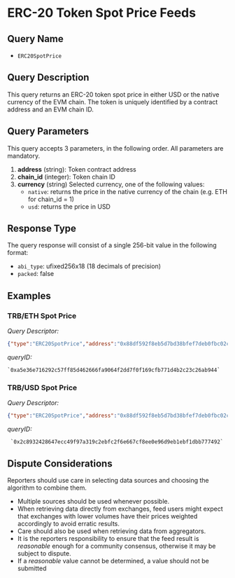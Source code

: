 # ERC-20 Token Spot Price Feeds

## Query Name

- `ERC20SpotPrice`

## Query Description

This query returns an ERC-20 token spot price in either USD or the native currency of the EVM chain.
The token is uniquely identified by a contract address and an EVM chain ID.

## Query Parameters

This query accepts 3 parameters, in the following order.  All parameters are mandatory.

1. **address** (string): Token contract address
2. **chain_id** (integer): Token chain ID
3. **currency** (string) Selected currency, one of the following values:
   - `native`: returns the price in the native currency of the chain (e.g. ETH for chain_id = 1)
   - `usd`: returns the price in USD

## Response Type

The query response will consist of a single 256-bit value in the following format:

- `abi_type`: ufixed256x18 (18 decimals of precision)
- `packed`: false

## Examples

### TRB/ETH Spot Price

*Query Descriptor:*

```json
{"type":"ERC20SpotPrice","address":"0x88df592f8eb5d7bd38bfef7deb0fbc02cf3778a0","chain_id":1,"currency":"native"}
```

*queryID:*

    `0xa5e36e716292c57ff85d462666fa9064f2dd7f0f169cfb771d4b2c23c26ab944`

### TRB/USD Spot Price

*Query Descriptor:*

```json
{"type":"ERC20SpotPrice","address":"0x88df592f8eb5d7bd38bfef7deb0fbc02cf3778a0","chain_id":1,"currency":"usd"}
```

*queryID:*

     `0x2c8932428647ecc49f97a319c2ebfc2f6e667cf8ee0e96d9eb1ebf1dbb777492`

## Dispute Considerations

Reporters should use care in selecting data sources and choosing the algorithm to combine them.

- Multiple sources should be used whenever possible.
- When retrieving data directly from exchanges, feed users might expect that exchanges with lower volumes
have their prices weighted accordingly to avoid erratic results.
- Care should also be used when retrieving data from aggregators.  
- It is the reporters responsibility to ensure that the feed result is *reasonable* enough for a community consensus, otherwise it may be subject to dispute.
- If a *reasonable* value cannot be determined, a value should not be submitted
